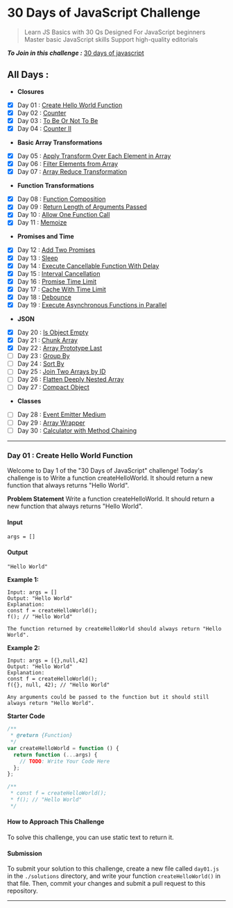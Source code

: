 # 30 Days of JavaScript Challenge

> Learn JS Basics with 30 Qs
> Designed For JavaScript beginners Master basic JavaScript skills Support high-quality editorials

**_To Join in this challenge :_** [30 days of javascript](https://leetcode.com/studyplan/30-days-of-javascript/)

## All Days :

- **Closures**
- [x] Day 01 : [Create Hello World Function](#day-01--create-hello-world-function)
- [x] Day 02 : [Counter](./solutions/day02.js)
- [x] Day 03 : [To Be Or Not To Be](./solutions/day03.js)
- [x] Day 04 : [Counter II](./solutions/day04.js)
- **Basic Array Transformations**
- [x] Day 05 : [Apply Transform Over Each Element in Array](./solutions/day05.js)
- [x] Day 06 : [Filter Elements from Array](./solutions/day06.js)
- [x] Day 07 : [Array Reduce Transformation](./solutions/day07.js)
- **Function Transformations**
- [x] Day 08 : [Function Composition](./solutions/day08.js)
- [x] Day 09 : [Return Length of Arguments Passed](./solutions/day09.js)
- [x] Day 10 : [Allow One Function Call](./solutions/day10.js)
- [x] Day 11 : [Memoize](./solutions/day11.js)
- **Promises and Time**
- [x] Day 12 : [Add Two Promises](./solutions/day12.js)
- [x] Day 13 : [Sleep](./solutions/day13.js)
- [x] Day 14 : [Execute Cancellable Function With Delay](./solutions/day14.js)
- [x] Day 15 : [Interval Cancellation](./solutions/day15.js)
- [x] Day 16 : [Promise Time Limit](./solutions/day16.js)
- [x] Day 17 : [Cache With Time Limit](./solutions/day17.js)
- [x] Day 18 : [Debounce](./solutions/day18.js)
- [x] Day 19 : [Execute Asynchronous Functions in Parallel](./solutions/day19.js)
- **JSON**
- [x] Day 20 : [Is Object Empty](./solutions/day20.js)
- [x] Day 21 : [Chunk Array](./solutions/day21.js)
- [x] Day 22 : [Array Prototype Last](./solutions/day22.js)
- [ ] Day 23 : [Group By](#)
- [ ] Day 24 : [Sort By](#)
- [ ] Day 25 : [Join Two Arrays by ID](#)
- [ ] Day 26 : [Flatten Deeply Nested Array](#)
- [ ] Day 27 : [Compact Object](#)
- **Classes**
- [ ] Day 28 : [Event Emitter Medium](#)
- [ ] Day 29 : [Array Wrapper](#)
- [ ] Day 30 : [Calculator with Method Chaining](#)

---

### Day 01 : Create Hello World Function

Welcome to Day 1 of the "30 Days of JavaScript" challenge! Today's challenge is to Write a function createHelloWorld. It should return a new function that always returns "Hello World".

**Problem Statement**
Write a function createHelloWorld. It should return a new function that always returns "Hello World".

#### Input

`args = []`

#### Output

`"Hello World"`

**Example 1:**

```
Input: args = []
Output: "Hello World"
Explanation:
const f = createHelloWorld();
f(); // "Hello World"

The function returned by createHelloWorld should always return "Hello World".
```

**Example 2:**

```
Input: args = [{},null,42]
Output: "Hello World"
Explanation:
const f = createHelloWorld();
f({}, null, 42); // "Hello World"

Any arguments could be passed to the function but it should still always return "Hello World".
```

**Starter Code**

```js
/**
 * @return {Function}
 */
var createHelloWorld = function () {
  return function (...args) {
    // TODO: Write Your Code Here
  };
};

/**
 * const f = createHelloWorld();
 * f(); // "Hello World"
 */
```

#### How to Approach This Challenge

To solve this challenge, you can use static text to return it.

#### Submission

To submit your solution to this challenge, create a new file called `day01.js` in the `./solutions` directory, and write your function `createHelloWorld()` in that file. Then, commit your changes and submit a pull request to this repository.

---
